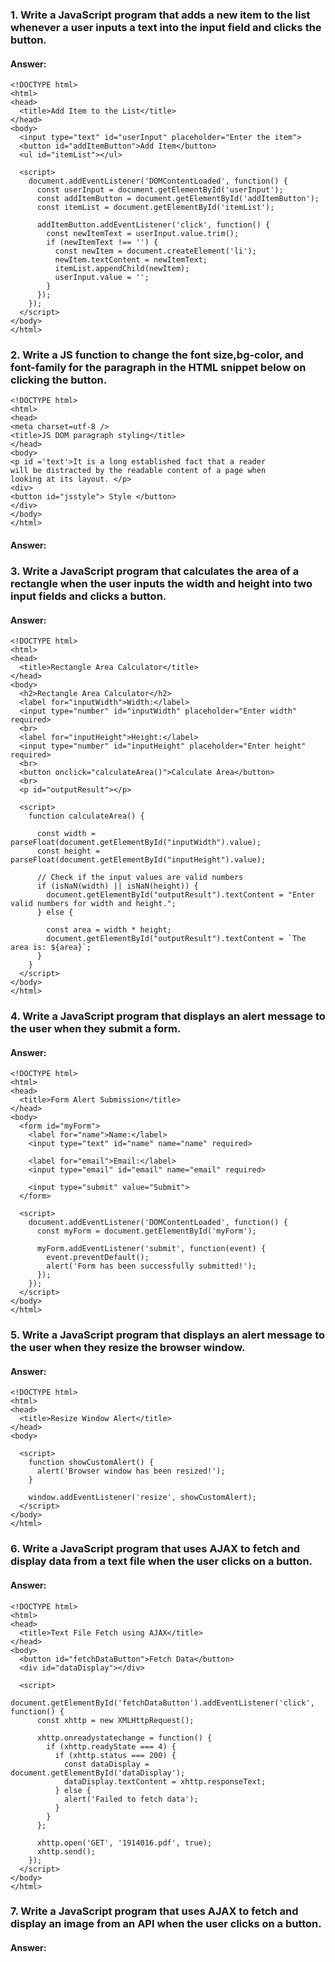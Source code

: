 ### 1. Write a JavaScript program that adds a new item to the list whenever a user inputs a text into the input field and clicks the button.
#### Answer:
```
<!DOCTYPE html>
<html>
<head>
  <title>Add Item to the List</title>
</head>
<body>
  <input type="text" id="userInput" placeholder="Enter the item">
  <button id="addItemButton">Add Item</button>
  <ul id="itemList"></ul>

  <script>
    document.addEventListener('DOMContentLoaded', function() {
      const userInput = document.getElementById('userInput');
      const addItemButton = document.getElementById('addItemButton');
      const itemList = document.getElementById('itemList');

      addItemButton.addEventListener('click', function() {
        const newItemText = userInput.value.trim();
        if (newItemText !== '') {
          const newItem = document.createElement('li');
          newItem.textContent = newItemText;
          itemList.appendChild(newItem);
          userInput.value = '';
        }
      });
    });
  </script>
</body>
</html>
```
### 2. Write a JS function to change the font size,bg-color, and font-family for the paragraph in the HTML snippet below on clicking the button.
```
<!DOCTYPE html>
<html>
<head>
<meta charset=utf-8 />
<title>JS DOM paragraph styling</title>
</head>
<body>
<p id ='text'>It is a long established fact that a reader
will be distracted by the readable content of a page when
looking at its layout. </p>
<div>
<button id="jsstyle"> Style </button>
</div>
</body>
</html>
```
#### Answer:

### 3. Write a JavaScript program that calculates the area of a rectangle when the user inputs the width and height into two input fields and clicks a button.
#### Answer:
```
<!DOCTYPE html>
<html>
<head>
  <title>Rectangle Area Calculator</title>
</head>
<body>
  <h2>Rectangle Area Calculator</h2>
  <label for="inputWidth">Width:</label>
  <input type="number" id="inputWidth" placeholder="Enter width" required>
  <br>
  <label for="inputHeight">Height:</label>
  <input type="number" id="inputHeight" placeholder="Enter height" required>
  <br>
  <button onclick="calculateArea()">Calculate Area</button>
  <br>
  <p id="outputResult"></p>

  <script>
    function calculateArea() {
     
      const width = parseFloat(document.getElementById("inputWidth").value);
      const height = parseFloat(document.getElementById("inputHeight").value);

      // Check if the input values are valid numbers
      if (isNaN(width) || isNaN(height)) {
        document.getElementById("outputResult").textContent = "Enter valid numbers for width and height.";
      } else {
     
        const area = width * height;
        document.getElementById("outputResult").textContent = `The area is: ${area}`;
      }
    }
  </script>
</body>
</html>
```

### 4. Write a JavaScript program that displays an alert message to the user when they submit a form.
#### Answer:
```
<!DOCTYPE html>
<html>
<head>
  <title>Form Alert Submission</title>
</head>
<body>
  <form id="myForm">
    <label for="name">Name:</label>
    <input type="text" id="name" name="name" required>

    <label for="email">Email:</label>
    <input type="email" id="email" name="email" required>

    <input type="submit" value="Submit">
  </form>

  <script>
    document.addEventListener('DOMContentLoaded', function() {
      const myForm = document.getElementById('myForm');

      myForm.addEventListener('submit', function(event) {
        event.preventDefault(); 
        alert('Form has been successfully submitted!'); 
      });
    });
  </script>
</body>
</html>
```
### 5. Write a JavaScript program that displays an alert message to the user when they resize the browser window.
#### Answer:
```
<!DOCTYPE html>
<html>
<head>
  <title>Resize Window Alert</title>
</head>
<body>

  <script>
    function showCustomAlert() {
      alert('Browser window has been resized!');
    }

    window.addEventListener('resize', showCustomAlert);
  </script>
</body>
</html>
```

### 6. Write a JavaScript program that uses AJAX to fetch and display data from a text file when the user clicks on a button.
#### Answer:
```
<!DOCTYPE html>
<html>
<head>
  <title>Text File Fetch using AJAX</title>
</head>
<body>
  <button id="fetchDataButton">Fetch Data</button>
  <div id="dataDisplay"></div>

  <script>
    document.getElementById('fetchDataButton').addEventListener('click', function() {
      const xhttp = new XMLHttpRequest();

      xhttp.onreadystatechange = function() {
        if (xhttp.readyState === 4) {
          if (xhttp.status === 200) {
            const dataDisplay = document.getElementById('dataDisplay');
            dataDisplay.textContent = xhttp.responseText;
          } else {
            alert('Failed to fetch data');
          }
        }
      };

      xhttp.open('GET', '1914016.pdf', true);
      xhttp.send();
    });
  </script>
</body>
</html>
```

### 7. Write a JavaScript program that uses AJAX to fetch and display an image from an API when the user clicks on a button.
#### Answer:
